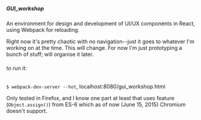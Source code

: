 


##### GUI_workshop

An environment for design and development of UI/UX components in React, using Webpack for reloading.

Right now it's pretty chaotic with no navigation--just it goes to whatever I'm working  on at the time.  This will change.  For now I'm just prototyping a bunch of stuff; will organise it later.

###### to run it:

`$ webpack-dev-server --hot`, localhost:8080/gui_workshop.html

Only tested in Firefox, and I know one part at least that uses feature (`Object.assign()`) from ES-6 which as of now (June 15, 2015) Chromium doesn't support.
